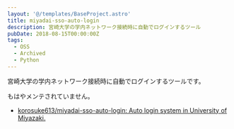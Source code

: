 ```yaml
---
layout: '@/templates/BaseProject.astro'
title: miyadai-sso-auto-login
description: 宮崎大学の学内ネットワーク接続時に自動でログインするツール
pubDate: 2018-08-15T00:00:00Z
tags:
  - OSS
  - Archived
  - Python
---
```


宮崎大学の学内ネットワーク接続時に自動でログインするツールです。

もはやメンテされていません。

- [korosuke613/miyadai-sso-auto-login: Auto login system in University of Miyazaki.](https://github.com/korosuke613/miyadai-sso-auto-login)
